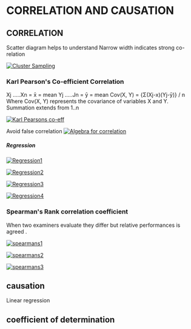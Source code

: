 # CORRELATION AND CAUSATION 

## CORRELATION 

Scatter diagram helps to understand 
Narrow width indicates strong co-relation 

[![Cluster Sampling](https://github.com/anil4aws/machine_learning_sample/blob/main/images/correlation_width.jpg)](https://github.com/anil4aws/machine_learning_sample/blob/main/images/correlation_width.jpg)


### Karl Pearson's Co-efficient Correlation 

Xj .....Xn =  x̄ = mean 
Yj .....Jn =  ȳ = mean 
Cov(X, Y) = {Σ(Xj-x)(Yj-ȳ)} / n 
Where Cov(X, Y) represents the covariance of variables X and Y.
Summation extends from 1..n

[![Karl Pearsons co-eff](https://github.com/anil4aws/machine_learning_sample/blob/main/images/karl_pearson_coeff.jpg)](https://github.com/anil4aws/machine_learning_sample/blob/main/images/karl_pearson_coeff.jpg)

Avoid false correlation
[![Algebra for correlation](https://github.com/anil4aws/machine_learning_sample/blob/main/images/algebra_for_correlation.jpg)](https://github.com/anil4aws/machine_learning_sample/blob/main/images/algebra_for_correlation.jpg)

##### Regression 
[![Regression1](https://github.com/anil4aws/machine_learning_sample/blob/main/images/regression.jpg)](https://github.com/anil4aws/machine_learning_sample/blob/main/images/regression.jpg)

[![Regression2](https://github.com/anil4aws/machine_learning_sample/blob/main/images/regress2.jpg)](https://github.com/anil4aws/machine_learning_sample/blob/main/images/regress2.jpg)

[![Regression3](https://github.com/anil4aws/machine_learning_sample/blob/main/images/regress3.png)](https://github.com/anil4aws/machine_learning_sample/blob/main/images/regress3.png)

[![Regression4](https://github.com/anil4aws/machine_learning_sample/blob/main/images/regress4.jpg)](https://github.com/anil4aws/machine_learning_sample/blob/main/images/regress4.jpg)


### Spearman's Rank correlation coefficient 

When two examiners evaluate they differ but relative performances is agreed . 

[![spearmans1](https://github.com/anil4aws/machine_learning_sample/blob/main/images/spearmans1.jpg)](https://github.com/anil4aws/machine_learning_sample/blob/main/images/spearmans1.jpg)

[![spearmans2](https://github.com/anil4aws/machine_learning_sample/blob/main/images/spearmans2.jpg)](https://github.com/anil4aws/machine_learning_sample/blob/main/images/spearmans2.jpg)

[![spearmans3](https://github.com/anil4aws/machine_learning_sample/blob/main/images/spearmans3.jpg)](https://github.com/anil4aws/machine_learning_sample/blob/main/images/spearmans3.jpg)



## causation 

Linear regression 

## coefficient of determination 

